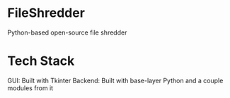 # FileShredder
Python-based open-source file shredder

# Tech Stack
GUI: Built with Tkinter
Backend: Built with base-layer Python and a couple modules from it
